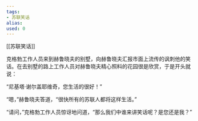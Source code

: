 ```yaml
---
tags: 
- 苏联笑话 
alias:
used: 0
---
```

[[苏联笑话]]


克格勃工作人员来到赫鲁晓夫的别墅，向赫鲁晓夫汇报市面上流传的讽刺他的笑话。在去别墅的路上工作人员对赫鲁晓夫精心照料的花园很是欣赏，于是开头就说：

“尼基塔·谢尔盖耶维奇，您生活的很好！”

“嗯，”赫鲁晓夫答道，“很快所有的苏联人都将这样生活。”

“请问，”克格勃工作人员惊讶地问道，“那么我们中谁来讲笑话呢？是您还是我？” 

